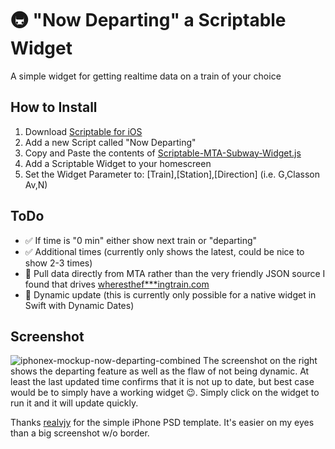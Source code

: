 # 🚇 "Now Departing" a Scriptable Widget
A simple widget for getting realtime data on a train of your choice

## How to Install
1. Download [Scriptable for iOS](https://apps.apple.com/us/app/scriptable/id1405459188)
2. Add a new Script called "Now Departing"
3. Copy and Paste the contents of [Scriptable-MTA-Subway-Widget.js](https://raw.githubusercontent.com/jbobrow/MTA-Subway-Now-Departing/main/Scriptable-MTA-Subway-Widget.js)
4. Add a Scriptable Widget to your homescreen
5. Set the Widget Parameter to: [Train],[Station],[Direction] (i.e. G,Classon Av,N) 

## ToDo
- ✅ If time is "0 min" either show next train or "departing"
- ✅ Additional times (currently only shows the latest, could be nice to show 2-3 times)
- 🔲 Pull data directly from MTA rather than the very friendly JSON source I found that drives [wheresthef***ingtrain.com](https://wheresthefuckingtrain.com/)
- 🔲 Dynamic update (this is currently only possible for a native widget in Swift with Dynamic Dates)

## Screenshot
![iphonex-mockup-now-departing-combined](https://user-images.githubusercontent.com/772799/209721780-61d58e9b-72dc-48ec-80ce-e1c3170d6984.png)
The screenshot on the right shows the departing feature as well as the flaw of not being dynamic. At least the last updated time confirms that it is not up to date, but best case would be to simply have a working widget 😉. Simply click on the widget to run it and it will update quickly.  

Thanks [realvjy](https://dribbble.com/realvjy) for the simple iPhone PSD template. It's easier on my eyes than a big screenshot w/o border.
